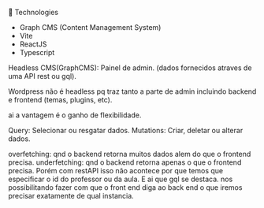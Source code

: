 :rocket: Technologies

- Graph CMS (Content Management System)
- Vite
- ReactJS
- Typescript


Headless CMS(GraphCMS): Painel de admin. (dados fornecidos atraves de uma API rest ou gql).

Wordpress não é headless pq traz tanto a parte de admin incluindo backend e frontend (temas, plugins, etc).

ai a vantagem é o ganho de flexibilidade. 

Query: Selecionar ou resgatar dados.
Mutations: Criar, deletar ou alterar dados.


overfetching: qnd o backend retorna muitos dados alem do que o frontend precisa.
underfetching: qnd o backend retorna apenas o que o frontend precisa. Porém com restAPI isso não acontece por que temos que especificar o id do professor ou da aula. E ai que gql se destaca. nos possibilitando fazer com que o front end diga ao back end o que iremos precisar exatamente de qual instancia.

